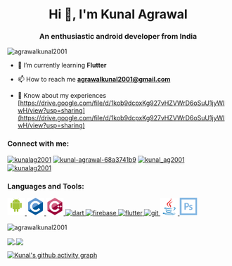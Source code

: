 <h1 align="center">Hi 👋, I'm Kunal Agrawal</h1>
<h3 align="center">An enthusiastic android developer from India</h3>

<p align="left"> <img src="https://komarev.com/ghpvc/?username=agrawalkunal2001&label=Profile%20views&color=0e75b6&style=flat" alt="agrawalkunal2001" /> </p>

- 🌱 I’m currently learning **Flutter**

- 📫 How to reach me **agrawalkunal2001@gmail.com**

- 📄 Know about my experiences [https://drive.google.com/file/d/1kob9dcpxKg927vHZVWrD6oSuU1jyWIwH/view?usp=sharing](https://drive.google.com/file/d/1kob9dcpxKg927vHZVWrD6oSuU1jyWIwH/view?usp=sharing)

<h3 align="left">Connect with me:</h3>
<p align="left">
<a href="https://twitter.com/kunalag2001" target="blank"><img align="center" src="https://raw.githubusercontent.com/rahuldkjain/github-profile-readme-generator/master/src/images/icons/Social/twitter.svg" alt="kunalag2001" height="30" width="40" /></a>
<a href="https://linkedin.com/in/kunal-agrawal-68a3741b9" target="blank"><img align="center" src="https://raw.githubusercontent.com/rahuldkjain/github-profile-readme-generator/master/src/images/icons/Social/linked-in-alt.svg" alt="kunal-agrawal-68a3741b9" height="30" width="40" /></a>
<a href="https://instagram.com/kunal_ag2001" target="blank"><img align="center" src="https://raw.githubusercontent.com/rahuldkjain/github-profile-readme-generator/master/src/images/icons/Social/instagram.svg" alt="kunal_ag2001" height="30" width="40" /></a>
<a href="https://www.codechef.com/users/kunalag2001" target="blank"><img align="center" src="https://cdn.jsdelivr.net/npm/simple-icons@3.1.0/icons/codechef.svg" alt="kunalag2001" height="30" width="40" /></a>
</p>

<h3 align="left">Languages and Tools:</h3>
<p align="left"> <a href="https://developer.android.com" target="_blank"> <img src="https://raw.githubusercontent.com/devicons/devicon/master/icons/android/android-original-wordmark.svg" alt="android" width="40" height="40"/> </a> <a href="https://www.cprogramming.com/" target="_blank"> <img src="https://raw.githubusercontent.com/devicons/devicon/master/icons/c/c-original.svg" alt="c" width="40" height="40"/> </a> <a href="https://www.w3schools.com/cpp/" target="_blank"> <img src="https://raw.githubusercontent.com/devicons/devicon/master/icons/cplusplus/cplusplus-original.svg" alt="cplusplus" width="40" height="40"/> </a> <a href="https://dart.dev" target="_blank"> <img src="https://www.vectorlogo.zone/logos/dartlang/dartlang-icon.svg" alt="dart" width="40" height="40"/> </a> <a href="https://firebase.google.com/" target="_blank"> <img src="https://www.vectorlogo.zone/logos/firebase/firebase-icon.svg" alt="firebase" width="40" height="40"/> </a> <a href="https://flutter.dev" target="_blank"> <img src="https://www.vectorlogo.zone/logos/flutterio/flutterio-icon.svg" alt="flutter" width="40" height="40"/> </a> <a href="https://git-scm.com/" target="_blank"> <img src="https://www.vectorlogo.zone/logos/git-scm/git-scm-icon.svg" alt="git" width="40" height="40"/> </a> <a href="https://www.java.com" target="_blank"> <img src="https://raw.githubusercontent.com/devicons/devicon/master/icons/java/java-original.svg" alt="java" width="40" height="40"/> </a> <a href="https://www.photoshop.com/en" target="_blank"> <img src="https://raw.githubusercontent.com/devicons/devicon/master/icons/photoshop/photoshop-line.svg" alt="photoshop" width="40" height="40"/> </a> </p>



<p><img align="center" src="https://github-readme-streak-stats.herokuapp.com/?user=agrawalkunal2001&theme=react" alt="agrawalkunal2001" /></p>




<a href="https://github.com/agrawalkunal2001/github-readme-stats">
  <img align="center" src="https://github-readme-stats.vercel.app/api/top-langs/?username=agrawalkunal2001&layout=compact&theme=react&count_private=true" />
</a>
<a href="https://github.com/agrawalkunal2001/github-readme-stats">
  <img align="center" src="https://github-readme-stats.vercel.app/api?username=agrawalkunal2001&show_icons=true&theme=react&count_private=true" />
</a>


[![Kunal's github activity graph](https://activity-graph.herokuapp.com/graph?username=agrawalkunal2001&theme=react-dark)](https://github.com/agrawalkunal2001/github-readme-activity-graph)







<!---
agrawalkunal2001/agrawalkunal2001 is a ✨ special ✨ repository because its `README.md` (this file) appears on your GitHub profile.
You can click the Preview link to take a look at your changes.
--->
